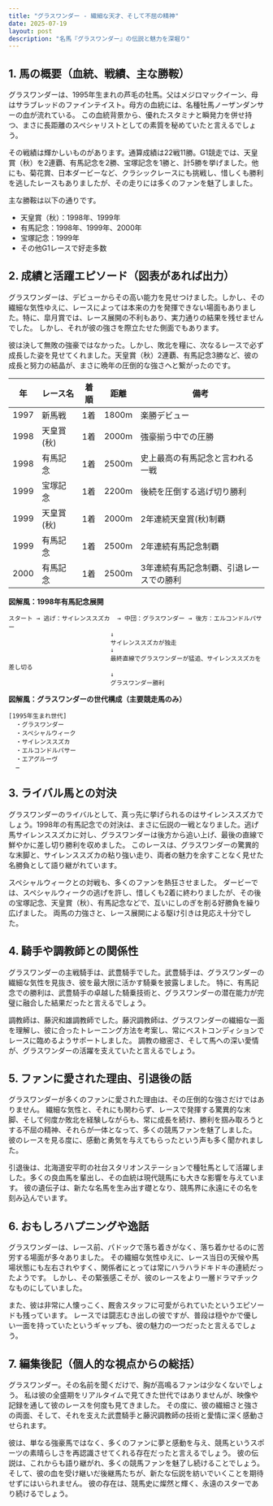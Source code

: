 ```yaml
---
title: "グラスワンダー - 繊細な天才、そして不屈の精神"
date: 2025-07-19
layout: post
description: "名馬『グラスワンダー』の伝説と魅力を深堀り"
---
```


## 1. 馬の概要（血統、戦績、主な勝鞍）

グラスワンダーは、1995年生まれの芦毛の牡馬。父はメジロマックイーン、母はサラブレッドのファインテイスト。母方の血統には、名種牡馬ノーザンダンサーの血が流れている。  この血統背景から、優れたスタミナと瞬発力を併せ持つ、まさに長距離のスペシャリストとしての素質を秘めていたと言えるでしょう。

その戦績は輝かしいものがあります。通算成績は22戦11勝。G1競走では、天皇賞（秋）を2連覇、有馬記念を2勝、宝塚記念を1勝と、計5勝を挙げました。他にも、菊花賞、日本ダービーなど、クラシックレースにも挑戦し、惜しくも勝利を逃したレースもありましたが、その走りには多くのファンを魅了しました。

主な勝鞍は以下の通りです。

* 天皇賞（秋）：1998年、1999年
* 有馬記念：1998年、1999年、2000年
* 宝塚記念：1999年
* その他G1レースで好走多数


## 2. 成績と活躍エピソード（図表があれば出力）

グラスワンダーは、デビューからその高い能力を見せつけました。しかし、その繊細な気性ゆえに、レースによっては本来の力を発揮できない場面もありました。特に、皐月賞では、レース展開の不利もあり、実力通りの結果を残せませんでした。  しかし、それが彼の強さを際立たせた側面でもあります。

彼は決して無敗の強豪ではなかった。しかし、敗北を糧に、次なるレースで必ず成長した姿を見せてくれました。天皇賞（秋）2連覇、有馬記念3勝など、彼の成長と努力の結晶が、まさに晩年の圧倒的な強さへと繋がったのです。

| 年 | レース名          | 着順 | 距離 | 備考                                      |
|----|-----------------|-----|------|-------------------------------------------|
| 1997 | 新馬戦            | 1着 | 1800m| 楽勝デビュー                               |
| 1998 | 天皇賞(秋)        | 1着 | 2000m| 強豪揃う中での圧勝                       |
| 1998 | 有馬記念          | 1着 | 2500m| 史上最高の有馬記念と言われる一戦             |
| 1999 | 宝塚記念          | 1着 | 2200m| 後続を圧倒する逃げ切り勝利                 |
| 1999 | 天皇賞(秋)        | 1着 | 2000m| 2年連続天皇賞(秋)制覇                      |
| 1999 | 有馬記念          | 1着 | 2500m| 2年連続有馬記念制覇                      |
| 2000 | 有馬記念          | 1着 | 2500m| 3年連続有馬記念制覇、引退レースでの勝利       |


**図解風：1998年有馬記念展開**

```
スタート → 逃げ：サイレンススズカ  → 中団：グラスワンダー → 後方：エルコンドルパサー
                            ↓
                            サイレンススズカが独走
                            ↓
                            最終直線でグラスワンダーが猛追、サイレンススズカを差し切る
                            ↓
                            グラスワンダー勝利
```

**図解風：グラスワンダーの世代構成（主要競走馬のみ）**

```
[1995年生まれ世代]
  ・グラスワンダー
  ・スペシャルウィーク
  ・サイレンススズカ
  ・エルコンドルパサー
  ・エアグルーヴ
  …
```


## 3. ライバル馬との対決

グラスワンダーのライバルとして、真っ先に挙げられるのはサイレンススズカでしょう。1998年の有馬記念での対決は、まさに伝説の一戦となりました。逃げ馬サイレンススズカに対し、グラスワンダーは後方から追い上げ、最後の直線で鮮やかに差し切り勝利を収めました。  このレースは、グラスワンダーの驚異的な末脚と、サイレンススズカの粘り強い走り、両者の魅力を余すことなく見せた名勝負として語り継がれています。

スペシャルウィークとの対戦も、多くのファンを熱狂させました。  ダービーでは、スペシャルウィークの逃げを許し、惜しくも2着に終わりましたが、その後の宝塚記念、天皇賞（秋）、有馬記念などで、互いにしのぎを削る好勝負を繰り広げました。  両馬の力強さと、レース展開による駆け引きは見応え十分でした。


## 4. 騎手や調教師との関係性

グラスワンダーの主戦騎手は、武豊騎手でした。武豊騎手は、グラスワンダーの繊細な気性を見抜き、彼を最大限に活かす騎乗を披露しました。  特に、有馬記念での勝利は、武豊騎手の卓越した騎乗技術と、グラスワンダーの潜在能力が完璧に融合した結果だったと言えるでしょう。

調教師は、藤沢和雄調教師でした。藤沢調教師は、グラスワンダーの繊細な一面を理解し、彼に合ったトレーニング方法を考案し、常にベストコンディションでレースに臨めるようサポートしました。  調教の緻密さ、そして馬への深い愛情が、グラスワンダーの活躍を支えていたと言えるでしょう。


## 5. ファンに愛された理由、引退後の話

グラスワンダーが多くのファンに愛された理由は、その圧倒的な強さだけではありません。  繊細な気性と、それにも関わらず、レースで発揮する驚異的な末脚、そして何度か敗北を経験しながらも、常に成長を続け、勝利を掴み取ろうとする不屈の精神、それらが一体となって、多くの競馬ファンを魅了しました。  彼のレースを見る度に、感動と勇気を与えてもらったという声も多く聞かれました。

引退後は、北海道安平町の社台スタリオンステーションで種牡馬として活躍しました。多くの良血馬を輩出し、その血統は現代競馬にも大きな影響を与えています。  彼の遺伝子は、新たな名馬を生み出す礎となり、競馬界に永遠にその名を刻み込んでいます。


## 6. おもしろハプニングや逸話

グラスワンダーは、レース前、パドックで落ち着きがなく、落ち着かせるのに苦労する場面が多々ありました。  その繊細な気性ゆえに、レース当日の天候や馬場状態にも左右されやすく、関係者にとっては常にハラハラドキドキの連続だったようです。  しかし、その緊張感こそが、彼のレースをより一層ドラマチックなものにしていました。

また、彼は非常に人懐っこく、厩舎スタッフに可愛がられていたというエピソードも残っています。  レースでは闘志むき出しの彼ですが、普段は穏やかで優しい一面を持っていたというギャップも、彼の魅力の一つだったと言えるでしょう。


## 7. 編集後記（個人的な視点からの総括）

グラスワンダー。その名前を聞くだけで、胸が高鳴るファンは少なくないでしょう。  私は彼の全盛期をリアルタイムで見てきた世代ではありませんが、映像や記録を通して彼のレースを何度も見てきました。  その度に、彼の繊細さと強さの両面、そして、それを支えた武豊騎手と藤沢調教師の技術と愛情に深く感動させられます。

彼は、単なる強豪馬ではなく、多くのファンに夢と感動を与え、競馬というスポーツの素晴らしさを再認識させてくれる存在だったと言えるでしょう。  彼の伝説は、これからも語り継がれ、多くの競馬ファンを魅了し続けることでしょう。  そして、彼の血を受け継いだ後継馬たちが、新たな伝説を紡いでいくことを期待せずにはいられません。  彼の存在は、競馬史に燦然と輝く、永遠のスターであり続けるでしょう。
